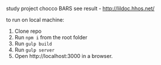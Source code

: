 study project
chocco BARS
see result - http://lildoc.hhos.net/

to run on local machine:
1. Clone repo
2. Run `npm i` from the root folder
3. Run `gulp build`
4. Run `gulp server`
5. Open http://localhost:3000 in a browser.